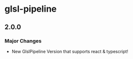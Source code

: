 # glsl-pipeline

## 2.0.0

### Major Changes

- New GlslPipeline Version that supports react & typescript!
